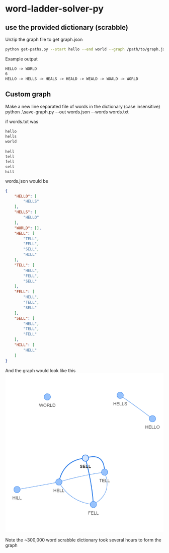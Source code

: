 # word-ladder-solver-py
## use the provided dictionary (scrabble)
Unzip the graph file to get graph.json

```bash
python get-paths.py --start hello --end world --graph /path/to/graph.json --bfs
```

Example output

```
HELLO -> WORLD
6
HELLO -> HELLS -> HEALS -> HEALD -> WEALD -> WOALD -> WORLD
```

## Custom graph
Make a new line separated file of words in the dictionary (case insensitive)
python .\save-graph.py --out words.json --words words.txt

if words.txt was 
```
hello
hells
world

hell
tell
fell
sell
hill
```
words.json would be
```json
{
    "HELLO": [
        "HELLS"
    ],
    "HELLS": [
        "HELLO"
    ],
    "WORLD": [],
    "HELL": [
        "TELL",
        "FELL",
        "SELL",
        "HILL"
    ],
    "TELL": [
        "HELL",
        "FELL",
        "SELL"
    ],
    "FELL": [
        "HELL",
        "TELL",
        "SELL"
    ],
    "SELL": [
        "HELL",
        "TELL",
        "FELL"
    ],
    "HILL": [
        "HELL"
    ]
}
```
And the graph would look like this
![graph](img/graph.png)

Note the ~300,000 word scrabble dictionary took several hours to form the graph
